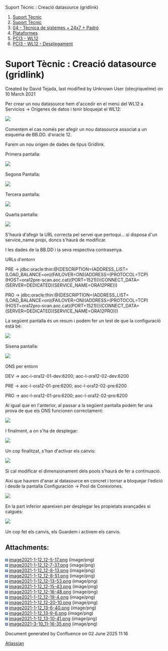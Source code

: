 Suport Tècnic : Creació datasource (gridlink)  

1.  [Suport Tècnic](index.html)
2.  [Suport Tècnic](13893782.html)
3.  [04 - Tècnica de sistemes + 24x7 + Padró](26313202.html)
4.  [Plataformes](Plataformes_41520520.html)
5.  [PCI3 - WL12](PCI3---WL12_41520942.html)
6.  [PCI3 - WL12 - Desplegament](PCI3---WL12---Desplegament_41520944.html)

Suport Tècnic : Creació datasource (gridlink)
=============================================

Created by David Tejada, last modified by Unknown User (otecjriquelme) on 10 March 2021

Per crear un nou datasource hem d'accedir en el menú del WL12 a Servicios → Orígenes de datos i tenir bloquejat el WL12:

  

![](attachments/41520304/41520305.png)

  

Comentem el cas només per afegir un nou datasource associat a un esquema de BB.DD. d'oracle 12.

  

Farem un nou origen de dades de tipus Gridlink.

  

Primera pantalla:

![](attachments/41520304/41520306.png)

  

Segona Pantalla:

![](attachments/41520304/41520307.png)

  

Tercera pantalla:

  

![](attachments/41520304/41520308.png)

  

Quarta pantalla:

![](attachments/41520304/41520309.png)

  

S'haurà d'afegir la URL correcta pel servei que pertoqui... si disposa d'un service\_name propi, doncs s'haurà de modificar.

I les dades de la BB.DD i la seva respectiva contrasenya.

URLs d'entorn

PRE → jdbc:oracle:thin:@(DESCRIPTION=(ADDRESS\_LIST=(LOAD\_BALANCE=on)(FAILOVER=ON)(ADDRESS=(PROTOCOL=TCP)(HOST=ora12pre-scan.aoc.cat)(PORT=1521)))(CONNECT\_DATA=(SERVER=DEDICATED)(SERVICE\_NAME=ORA12PRE)))

PRO → jdbc:oracle:thin:@(DESCRIPTION=(ADDRESS\_LIST=(LOAD\_BALANCE=on)(FAILOVER=ON)(ADDRESS=(PROTOCOL=TCP)(HOST=ora12pro-scan.aoc.cat)(PORT=1521)))(CONNECT\_DATA=(SERVER=DEDICATED)(SERVICE\_NAME=ORA12PRO)))

  

La següent pantalla és un resum i podem fer un test de que la configuració està bé:

![](attachments/41520304/41520311.png)

  

  

Sisena pantalla:

![](attachments/41520304/41520312.png)

  

ONS per entorn

DEV → aoc-l-ora12-01-dev:6200; aoc-l-ora12-02-dev:6200

PRE → aoc-l-ora12-01-pre:6200; aoc-l-ora12-02-pre:6200

PRO → aoc-l-ora12-01-pro:6200; aoc-l-ora12-02-pro:6200

  

Al igual que en l'anterior, al passar a la següent pantalla podem fer una prova de que els ONS funcionen correctament:

  

![](attachments/41520304/41520313.png)

  

I finalment, a on s'ha de desplegar:

  

![](attachments/41520304/41520314.png)

  

Un cop finalitzat, s'han d'activar els canvis:

![](attachments/41520304/41521936.png)

  

Si cal modificar el dimensionament dels pools s'haurà de fer a continuació.

  

Així que haurem d'anar al datasource en concret i tornar a bloquejar l'edició i desde la pantalla Configuración → Pool de Conexiones.

![](attachments/41520304/41520316.png)

  

En la part inferior apareixen per desplegar les propietats avançades si calgués:

  

![](attachments/41520304/41520319.png)

  

Un cop fet els canvis, els Guardem i activem els canvis.

  

  

Attachments:
------------

![](images/icons/bullet_blue.gif) [image2021-1-12\_12-5-17.png](attachments/41520304/41520305.png) (image/png)  
![](images/icons/bullet_blue.gif) [image2021-1-12\_12-7-37.png](attachments/41520304/41520306.png) (image/png)  
![](images/icons/bullet_blue.gif) [image2021-1-12\_12-8-13.png](attachments/41520304/41520307.png) (image/png)  
![](images/icons/bullet_blue.gif) [image2021-1-12\_12-8-51.png](attachments/41520304/41520308.png) (image/png)  
![](images/icons/bullet_blue.gif) [image2021-1-12\_12-13-53.png](attachments/41520304/41520309.png) (image/png)  
![](images/icons/bullet_blue.gif) [image2021-1-12\_12-15-43.png](attachments/41520304/41520311.png) (image/png)  
![](images/icons/bullet_blue.gif) [image2021-1-12\_12-16-48.png](attachments/41520304/41520312.png) (image/png)  
![](images/icons/bullet_blue.gif) [image2021-1-12\_12-19-4.png](attachments/41520304/41520313.png) (image/png)  
![](images/icons/bullet_blue.gif) [image2021-1-12\_12-20-10.png](attachments/41520304/41520314.png) (image/png)  
![](images/icons/bullet_blue.gif) [image2021-1-12\_13-6-40.png](attachments/41520304/41520316.png) (image/png)  
![](images/icons/bullet_blue.gif) [image2021-1-12\_13-9-6.png](attachments/41520304/41520317.png) (image/png)  
![](images/icons/bullet_blue.gif) [image2021-1-12\_13-10-41.png](attachments/41520304/41520319.png) (image/png)  
![](images/icons/bullet_blue.gif) [image2021-3-10\_11-16-35.png](attachments/41520304/41521936.png) (image/png)  

Document generated by Confluence on 02 June 2025 11:16

[Atlassian](http://www.atlassian.com/)
